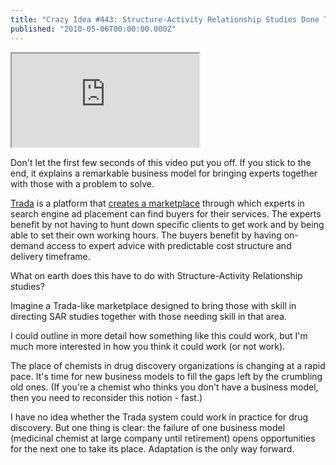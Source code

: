 ```yaml
---
title: "Crazy Idea #443: Structure-Activity Relationship Studies Done Through Paid Crowdsourcing"
published: "2010-05-06T00:00:00.000Z"
---
```


<div class="videowrapper">
  <iframe src="https://www.youtube.com/embed/MYgHxjkdq_U" allowfullscreen></iframe>
</div>

Don't let the first few seconds of this video put you off. If you stick to the end, it explains a remarkable business model for bringing experts together with those with a problem to solve.

[Trada](http://trada.com/) is a platform that [creates a marketplace](http://trada.com/how_trada_works.html) through which experts in search engine ad placement can find buyers for their services. The experts benefit by not having to hunt down specific clients to get work and by being able to set their own working hours. The buyers benefit by having on-demand access to expert advice with predictable cost structure and delivery timeframe.

What on earth does this have to do with Structure-Activity Relationship studies?

Imagine a Trada-like marketplace designed to bring those with skill in directing SAR studies together with those needing skill in that area.

I could outline in more detail how something like this could work, but I'm much more interested in how you think it could work (or not work).

The place of chemists in drug discovery organizations is changing at a rapid pace. It's time for new business models to fill the gaps left by the crumbling old ones. (If you're a chemist who thinks you don't have a business model, then you need to reconsider this notion - fast.)

I have no idea whether the Trada system could work in practice for drug discovery. But one thing is clear: the failure of one business model (medicinal chemist at large company until retirement) opens opportunities for the next one to take its place. Adaptation is the only way forward.